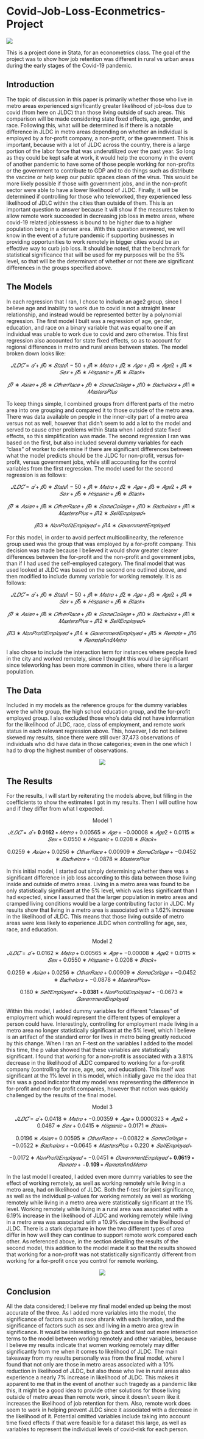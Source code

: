 # Covid-Job-Loss-Econmetrics-Project

<img src="https://www.addictioncenter.com/app/uploads/2020/04/job_loss_covid.jpeg"/>

This is a project done in Stata, for an econometrics class. The goal of the project was to show how job retention was different in rural vs urban areas during the early stages of the Covid-19 pandemic.

## Introduction
The topic of discussion in this paper is primarily whether those who live in metro areas experienced significantly greater likelihood of job-loss due to covid (from here on JLDC) than those living outside of such areas. This comparison will be made considering state fixed effects, age, gender, and race. Following this, what will be determined is if there is a notable difference in JLDC in metro areas depending on whether an individual is employed by a for-profit company, a non-profit, or the government. This is important, because with a lot of JLDC across the country, there is a large portion of the labor force that was underutilized over the past year. So long as they could be kept safe at work, it would help the economy in the event of another pandemic to have some of those people working for non-profits or the government to contribute to GDP and to do things such as distribute the vaccine or help keep our public spaces clean of the virus. This would be more likely possible if those with government jobs, and in the non-profit sector were able to have a lower likelihood of JLDC. Finally, it will be determined if controlling for those who teleworked, they experienced less likelihood of JDLC within the cities than outside of them. This is an important question to answer because it will show if the measures taken to allow remote work succeeded in decreasing job loss in metro areas, where covid-19 related joblessness is bound to be higher due to a higher population being in a denser area. With this question answered, we will know in the event of a future pandemic if supporting businesses in providing opportunities to work remotely in bigger cities would be an effective way to curb job loss. It should be noted, that the benchmark for statistical significance that will be used for my purposes will be the 5% level, so that will be the determinant of whether or not there are significant differences in the groups specified above.

## The Models
In each regression that I ran, I chose to include an age2 group, since I believe age and inability to work due to covid is not a straight linear relationship, and instead would be represented better by a polynomial regression.
The first model I built was a regression of age, gender, education, and race on a binary variable that was equal to one if an individual was unable to work due to covid and zero otherwise. This first regression also accounted for state fixed effects, so as to account for regional differences in metro and rural areas between states. The model broken down looks like:
```math
𝐽𝐿𝐷𝐶 ̂= 𝛼 ̂+𝛽̂0∗𝑆𝑡𝑎𝑡𝑒1−50+𝛽̂1∗𝑀𝑒𝑡𝑟𝑜+𝛽̂2∗𝐴𝑔𝑒+𝛽̂3∗𝐴𝑔𝑒2+𝛽̂4∗𝑆𝑒𝑥 + 𝛽̂5∗𝐻𝑖𝑠𝑝𝑎𝑛𝑖𝑐+ 𝛽̂6∗𝐵𝑙𝑎𝑐𝑘+ 
```
```math
𝛽̂7∗𝐴𝑠𝑖𝑎𝑛+𝛽̂8∗𝑂𝑡ℎ𝑒𝑟𝑅𝑎𝑐𝑒+𝛽̂9∗𝑆𝑜𝑚𝑒𝐶𝑜𝑙𝑙𝑒𝑔𝑒+ 𝛽̂10∗𝐵𝑎𝑐ℎ𝑒𝑙𝑜𝑟𝑠+ 𝛽̂11∗𝑀𝑎𝑠𝑡𝑒𝑟𝑠𝑃𝑙𝑢𝑠
```
To keep things simple, I combined groups from different parts of the metro area into one grouping and compared it to those outside of the metro area. There was data available on people in the inner-city part of a metro area versus not as well, however that didn’t seem to add a lot to the model and served to cause other problems within Stata when I added state fixed effects, so this simplification was made.
The second regression I ran was based on the first, but also included several dummy variables for each “class” of worker to determine if there are significant differences between what the model predicts should be the JLDC for non-profit, versus for-profit, versus government jobs, while still accounting for the control variables from the first regression. The model used for the second regression is as follows:
```math
𝐽𝐿𝐷𝐶 ̂= 𝛼 ̂+𝛽̂0∗𝑆𝑡𝑎𝑡𝑒1−50+𝛽̂1∗𝑀𝑒𝑡𝑟𝑜+𝛽̂2∗𝐴𝑔𝑒+𝛽̂3∗𝐴𝑔𝑒2+𝛽̂4∗𝑆𝑒𝑥 + 𝛽̂5∗𝐻𝑖𝑠𝑝𝑎𝑛𝑖𝑐+ 𝛽̂6∗𝐵𝑙𝑎𝑐𝑘+
```
```math
𝛽̂7∗𝐴𝑠𝑖𝑎𝑛+𝛽̂8∗𝑂𝑡ℎ𝑒𝑟𝑅𝑎𝑐𝑒+ 𝛽̂9∗𝑆𝑜𝑚𝑒𝐶𝑜𝑙𝑙𝑒𝑔𝑒+ 𝛽̂10∗𝐵𝑎𝑐ℎ𝑒𝑙𝑜𝑟𝑠+ 𝛽̂11∗𝑀𝑎𝑠𝑡𝑒𝑟𝑠𝑃𝑙𝑢𝑠 + 𝛽̂12∗𝑆𝑒𝑙𝑓𝐸𝑚𝑝𝑙𝑜𝑦𝑒𝑑 +
```
```math
𝛽̂13∗𝑁𝑜𝑛𝑃𝑟𝑜𝑓𝑖𝑡𝐸𝑚𝑝𝑙𝑜𝑦𝑒𝑑+ 𝛽̂14∗𝐺𝑜𝑣𝑒𝑟𝑛𝑚𝑒𝑛𝑡𝐸𝑚𝑝𝑙𝑜𝑦𝑒d
```
For this model, in order to avoid perfect multicollinearity, the reference group used was the group that was employed by a for-profit company. This decision was made because I believed it would show greater clearer differences between the for-profit and the non-profit and government jobs, than if I had used the self-employed category.
The final model that was used looked at JLDC was based on the second one outlined above, and then modified to include dummy variable for working remotely. It is as follows:
```math
𝐽𝐿𝐷𝐶 ̂= 𝛼 ̂+𝛽̂0∗𝑆𝑡𝑎𝑡𝑒1−50+𝛽̂1∗𝑀𝑒𝑡𝑟𝑜+𝛽̂2∗𝐴𝑔𝑒+𝛽̂3∗𝐴𝑔𝑒2+𝛽̂4∗𝑆𝑒𝑥 + 𝛽̂5∗𝐻𝑖𝑠𝑝𝑎𝑛𝑖𝑐+ 𝛽̂6∗𝐵𝑙𝑎𝑐𝑘+
```
```math
𝛽̂7∗𝐴𝑠𝑖𝑎𝑛+𝛽̂8∗𝑂𝑡ℎ𝑒𝑟𝑅𝑎𝑐𝑒+ 𝛽̂9∗𝑆𝑜𝑚𝑒𝐶𝑜𝑙𝑙𝑒𝑔𝑒+ 𝛽̂10∗𝐵𝑎𝑐ℎ𝑒𝑙𝑜𝑟𝑠+ 𝛽̂11∗𝑀𝑎𝑠𝑡𝑒𝑟𝑠𝑃𝑙𝑢𝑠 + 𝛽̂12∗𝑆𝑒𝑙𝑓𝐸𝑚𝑝𝑙𝑜𝑦𝑒𝑑 +
```
```math
𝛽̂13∗𝑁𝑜𝑛𝑃𝑟𝑜𝑓𝑖𝑡𝐸𝑚𝑝𝑙𝑜𝑦𝑒𝑑+ 𝛽̂14∗𝐺𝑜𝑣𝑒𝑟𝑛𝑚𝑒𝑛𝑡𝐸𝑚𝑝𝑙𝑜𝑦𝑒𝑑 + 𝛽̂15∗𝑅𝑒𝑚𝑜𝑡𝑒+ 𝛽̂16∗𝑅𝑒𝑚𝑜𝑡𝑒And𝑀𝑒𝑡𝑟𝑜
```
I also chose to include the interaction term for instances where people lived in the city and worked remotely, since I thought this would be significant since teleworking has been more common in cities, where there is a larger population.

## The Data
Included in my models as the reference groups for the dummy variables were the white group, the high school education group, and the for-profit employed group. I also excluded those who’s data did not have information for the likelihood of JLDC, race, class of employment, and remote work status in each relevant regression above. This, however, I do not believe skewed my results, since there were still over 37,473 observations of individuals who did have data in those categories; even in the one which I had to drop the highest number of observations.
<p align="center">
<img src="https://raw.githubusercontent.com/MRobinBatman/Covid-Job-Loss-Econmetrics-Project/main/General_Summary_Stats.PNG" />
</p>

## The Results
For the results, I will start by reiterating the models above, but filling in the coefficients to show the estimates I got in my results. Then I will outline how and if they differ from what I expected.
<p align="center">Model 1
</p>

```math
𝐽𝐿𝐷𝐶 ̂= 𝛼 ̂+𝟎.𝟎𝟏𝟔𝟐∗𝑀𝑒𝑡𝑟𝑜+0.00565∗𝐴𝑔𝑒+−0.00008∗𝐴𝑔𝑒2+0.0115∗𝑆𝑒𝑥 + 0.0550∗𝐻𝑖𝑠𝑝𝑎𝑛𝑖𝑐+ 0.0208∗𝐵𝑙𝑎𝑐𝑘+
```
```math
0.0259∗𝐴𝑠𝑖𝑎𝑛+0.0256∗𝑂𝑡ℎ𝑒𝑟𝑅𝑎𝑐𝑒+0.00909∗𝑆𝑜𝑚𝑒𝐶𝑜𝑙𝑙𝑒𝑔𝑒+ −0.0452∗𝐵𝑎𝑐ℎ𝑒𝑙𝑜𝑟𝑠+ −0.0878∗𝑀𝑎𝑠𝑡𝑒𝑟𝑠𝑃𝑙𝑢𝑠
```
In this initial model, I started out simply determining whether there was a significant difference in job loss according to this data between those living inside and outside of metro areas. Living in a metro area was found to be only statistically significant at the 5% level, which was less significant than I had expected, since I assumed that the larger population in metro areas and cramped living conditions would be a large contributing factor in JLDC. My results show that living in a metro area is associated with a 1.62% increase in the likelihood of JLDC. This means that those living outside of metro areas were less likely to experience JLDC when controlling for age, sex, race, and education.
<p align="center">Model 2
</p>

```math
𝐽𝐿𝐷𝐶 ̂= 𝛼 ̂+0.0162∗𝑀𝑒𝑡𝑟𝑜+0.00565∗𝐴𝑔𝑒+−0.00008∗𝐴𝑔𝑒2+0.0115∗𝑆𝑒𝑥 + 0.0550∗𝐻𝑖𝑠𝑝𝑎𝑛𝑖𝑐+ 0.0208∗𝐵𝑙𝑎𝑐𝑘+
```
```math
0.0259∗𝐴𝑠𝑖𝑎𝑛+0.0256∗𝑂𝑡ℎ𝑒𝑟𝑅𝑎𝑐𝑒+0.00909∗𝑆𝑜𝑚𝑒𝐶𝑜𝑙𝑙𝑒𝑔𝑒+ −0.0452∗𝐵𝑎𝑐ℎ𝑒𝑙𝑜𝑟𝑠+ −0.0878∗𝑀𝑎𝑠𝑡𝑒𝑟𝑠𝑃𝑙𝑢𝑠 +
```
```math
0.180∗𝑆𝑒𝑙𝑓𝐸𝑚𝑝𝑙𝑜𝑦𝑒𝑑 + −𝟎.𝟎𝟑𝟖𝟏∗𝑁𝑜𝑛𝑃𝑟𝑜𝑓𝑖𝑡𝐸𝑚𝑝𝑙𝑜𝑦𝑒𝑑+ −0.0673∗𝐺𝑜𝑣𝑒𝑟𝑛𝑚𝑒𝑛𝑡𝐸𝑚𝑝𝑙𝑜𝑦𝑒d
```
Within this model, I added dummy variables for different “classes” of employment which would represent the different types of employer a person could have. Interestingly, controlling for employment made living in a metro area no longer statistically significant at the 5% level, which I believe is an artifact of the standard error for lives in metro being greatly reduced by this change. When I ran an F-test on the variables I added to the model this time, the p value showed that these variables are statistically significant. I found that working for a non-profit is associated with a 3.81% decrease in the likelihood of JLDC compared to working for a for-profit company (controlling for race, age, sex, and education). This itself was significant at the 1% level in this model, which initially gave me the idea that this was a good indicator that my model was representing the difference in for-profit and non-for profit companies, however that notion was quickly challenged by the results of the final model.
<p align="center">Model 3
</p>

```math
𝐽𝐿𝐷𝐶 ̂= 𝛼 ̂+0.0418∗𝑀𝑒𝑡𝑟𝑜+ −0.00359∗𝐴𝑔𝑒+ 0.0000323∗𝐴𝑔𝑒2+0.0467∗𝑆𝑒𝑥 + 0.0415∗𝐻𝑖𝑠𝑝𝑎𝑛𝑖𝑐+ 0.0171∗𝐵𝑙𝑎𝑐𝑘+
```
```math
0.0196∗𝐴𝑠𝑖𝑎𝑛+ 0.00595∗𝑂𝑡ℎ𝑒𝑟𝑅𝑎𝑐𝑒+ −0.00822∗𝑆𝑜𝑚𝑒𝐶𝑜𝑙𝑙𝑒𝑔𝑒+ −0.0522∗𝐵𝑎𝑐ℎ𝑒𝑙𝑜𝑟𝑠+ −0.0645∗𝑀𝑎𝑠𝑡𝑒𝑟𝑠𝑃𝑙𝑢𝑠 + 0.220∗𝑆𝑒𝑙𝑓𝐸𝑚𝑝𝑙𝑜𝑦𝑒𝑑 +
```
```math
 −0.0172∗𝑁𝑜𝑛𝑃𝑟𝑜𝑓𝑖𝑡𝐸𝑚𝑝𝑙𝑜𝑦𝑒𝑑+ −0.0451∗𝐺𝑜𝑣𝑒𝑟𝑛𝑚𝑒𝑛𝑡𝐸𝑚𝑝𝑙𝑜𝑦𝑒𝑑 + 𝟎.𝟎𝟔𝟏𝟗∗𝑅𝑒𝑚𝑜𝑡𝑒+ −𝟎.𝟏𝟎𝟗∗𝑅𝑒𝑚𝑜𝑡𝑒And𝑀𝑒𝑡𝑟𝑜
```
In the last model I created, I added even more dummy variables to see the effect of working remotely, as well as working remotely while living in a metro area, had on likelihood of JLDC. Both the f-test for joint significance, as well as the individual p-values for working remotely as well as working remotely while living in a metro area were statistically significant at the 1% level. Working remotely while living in a rural area was associated with a 6.19% increase in the likelihood of JLDC and working remotely while living in a metro area was associated with a 10.9% decrease in the likelihood of JLDC. There is a stark departure in how the two different types of area differ in how well they can continue to support remote work compared each other. As referenced above, in the section detailing the results of the second model, this addition to the model made it so that the results showed that working for a non-profit was not statistically significantly different from working for a for-profit once you control for remote working.

<p align="center">
 <img src="https://raw.githubusercontent.com/MRobinBatman/Covid-Job-Loss-Econmetrics-Project/main/Comparison%20of%20the%20Models.png" />
 </p>
 
 ## Conclusion
 All the data considered; I believe my final model ended up being the most accurate of the three. As I added more variables into the model, the significance of factors such as race shrank with each iteration, and the significance of factors such as sex and living in a metro area grew in significance. It would be interesting to go back and test out more interaction terms to the model between working remotely and other variables, because I believe my results indicate that women working remotely may differ significantly from me when it comes to likelihood of JLDC. The main takeaway from my results personally was from the final model, where I found that not only are those in metro areas associated with a 10% reduction in likelihood of JLDC, but also those who live in rural areas also experience a nearly 7% increase in likelihood of JLDC. This makes it apparent to me that in the event of another such tragedy as a pandemic like this, it might be a good idea to provide other solutions for those living outside of metro areas than remote work, since it doesn’t seem like it increases the likelihood of job retention for them. Also, remote work does seem to work in helping prevent JLDC since it associated with a decrease in the likelihood of it. Potential omitted variables include taking into account time fixed effects if that were feasible for a dataset this large, as well as variables to represent the individual levels of covid-risk for each person.
